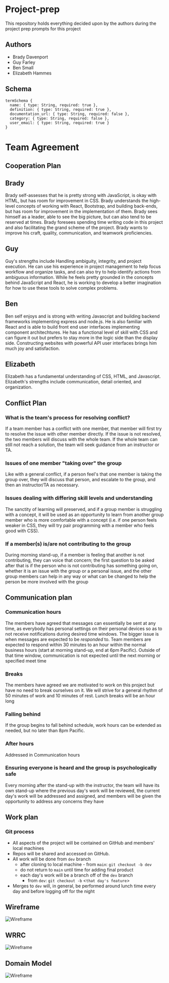 # Project-prep

This repository holds everything decided upon by the authors during the project prep prompts for this project

## Authors

* Brady Davenport
* Guy Farley
* Ben Small
* Elizabeth Hammes

## Schema

```
termSchema {
  name: { type: String, required: true },
  definition: { type: String, required: true },
  documentation_url: { type: String, required: false },
  category: { type: String, required: false },
  user_email: { type: String, required: true }
}
```

# Team Agreement

## Cooperation Plan

## Brady

Brady self-assesses that he is pretty strong with JavaScript, is okay with HTML, but has room for improvement in CSS.  Brady understands the high-level concepts of working with React, Bootstrap, and building back-ends, but has room for improvement in the implementation of them. Brady sees himself as a leader, able to see the big picture, but can also tend to be reserved at times. Brady foresees spending time writing code in this project and also facilitating the grand scheme of the project. Brady wants to improve his craft, quality, communication, and teamwork proficiencies.

## Guy

Guy's strengths include Handling ambiguity, integrity, and project execution. He can use his experience in project management to help focus workflow and organize tasks, and can also try to help identify actions from ambiguous information. While he feels pretty grounded in the concepts behind JavaScript and React, he is working to develop a better imagination for how to use these tools to solve complex problems.

## Ben

Ben self enjoys and is strong with writing Javascript and building backend frameworks implementing express and node.js. He is also familiar with React and is able to build front end user interfaces implementing component architechtures. He has a functional level of skill with CSS and can figure it out but prefers to stay more in the logic side than the display side. Constructing websites with powerful API user interfaces brings him much joy and satisfaction.

## Elizabeth

Elizabeth has a fundamental understanding of CSS, HTML, and Javascript. Elizabeth's strengths include communication, detail oriented, and organization.

## Conflict Plan

### What is the team's process for resolving conflict?

If a team member has a conflict with one member, that member will first try to resolve the issue with other member directly.  If the issue is not resolved, the two members will discuss with the whole team.  If the whole team can still not reach a solution, the team will seek guidance from an instructor or TA.

### Issues of one member "taking over" the group

Like with a general conflict, if a person feel's that one member is taking the group over, they will discuss that person, and escalate to the group, and then an instructor/TA as necessary.

### Issues dealing with differing skill levels and understanding

The sanctity of learning will preserved, and if a group member is struggling with a concept, it will be used as an opportunity to learn from another group member who is more comfortable with a concept (i.e. if one person feels weaker in CSS, they will try pair programming with a member who feels good with CSS).

### If a member(s) is/are not contributing to the group

During morning stand-up, if a member is feeling that another is not contributing, they can voice that concern; the first question to be asked after that is if the person who is not contributing has something going on, whether it is an issue with the group or a personal issue, and the other group members can help in any way or what can be changed to help the person be more involved with the group

## Communication plan

### Communication hours

The members have agreed that messages can essentially be sent at any time, as everybody has personal settings on their personal devices so as to not receive notifications during desired time windows.  The bigger issue is when messages are expected to be *responded* to.  Team members are expected to respond within 30 minutes to an hour within the normal business hours (start at morning stand-up, end at 6pm Pacific). Outside of that time window, communication is not expected until the next morning or specified meet time

### Breaks

The members have agreed we are motivated to work on this project but have no need to break ourselves on it.  We will strive for a general rhythm of 50 minutes of work and 10 minutes of rest.  Lunch breaks will be an hour long

### Falling behind

If the group begins to fall behind schedule, work hours can be extended as needed, but no later than 8pm Pacific.

### After hours

Addressed in Communication hours

### Ensuring everyone is heard and the group is psychologically safe

Every morning after the stand-up with the instructor, the team will have its own stand-up where the previous day's work will be reviewed, the current day's work will be addressed and assigned, and members will be given the opportunity to address any concerns they have

## Work plan

### Git process

* All aspects of the project will be contained on GitHub and members' local machines
* Repos will be shared and accessed on GitHub.
* All work will be done from `dev` branch
  * after cloning to local machine - from `main`: `git checkout -b dev`
  * do not return to `main` until time for adding final product
  * each day's work will be a branch off of the `dev` branch
    * from `dev`: `git checkout -b` <`that day's feature`>
* Merges to `dev` will, in general, be performed around lunch time every day and before logging off for the night

## Wireframe

![Wireframe](img/Final_Project_Wireframe.png)

## WRRC

![Wireframe](img/Final_Project_WRRC.png)

## Domain Model

![Wireframe](img/Final_Project_Domain_Model.png)
